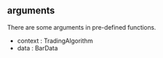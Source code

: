 ## arguments
There are some arguments in pre-defined functions.
* context : TradingAlgorithm
* data : BarData
